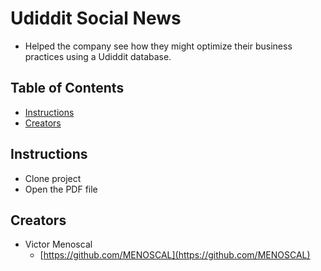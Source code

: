 # Udiddit Social News

* Helped the company see how they might optimize their business practices using a Udiddit database.

## Table of Contents

* [Instructions](#instructions)
* [Creators](#creators)

## Instructions

* Clone project
* Open the PDF file

## Creators

* Victor Menoscal
    - [https://github.com/MENOSCAL](https://github.com/MENOSCAL)